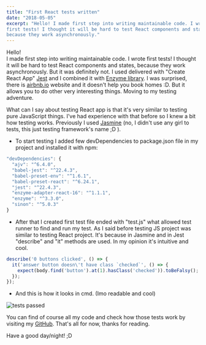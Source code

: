 ```yaml
---
title: "First React tests written"
date: "2018-05-05"
excerpt: "Hello! I made first step into writing maintainable code. I wrote 
first tests! I thought it will be hard to test React components and states, 
because they work asynchronously."
---
```


Hello!\
I made first step into writing maintainable code. I wrote first tests! I
thought it will be hard to test React components and states, because they
work asynchronously. But it was definitely not. I used delivered with "Create
React App" [Jest](https://jestjs.io/) and I combined it with
[Enzyme library](https://enzymejs.github.io/enzyme/). I was surprised, there is
[airbnb.io](http://airbnb.io/) website and it doesn't help you book homes :D.
But it allows you to do other very interesting things. Moving to my testing
adventure.

What can I say about testing React app is that it's very similar to testing
pure JavaScript things. I've had experience with that before so I knew a bit
how testing works. Previously I used [Jasmine](https://jasmine.github.io/) (no,
I didn't use any girl to tests, this just testing framework's name ;D ).
- To start testing I added few devDependencies to package.json file in my
  project and installed it with npm:

```jsx
"devDependencies": {
  "ajv": "^6.4.0",
  "babel-jest": "^22.4.3",
  "babel-preset-env": "^1.6.1",
  "babel-preset-react": "^6.24.1",
  "jest": "^22.4.3",
  "enzyme-adapter-react-16": "^1.1.1",
  "enzyme": "^3.3.0",
  "sinon": "^5.0.3"
}
```

- After that I created first test file ended with "test.js" what allowed test
  runner to find and run my test. As I said before testing JS project was similar
  to testing React project. It's because in Jasmine and in Jest "describe" and
  "it" methods are used. In my opinion it's intuitive and cool.

```jsx
describe('0 buttons clicked', () => {
  it('answer button doesn\'t have class `checked`', () => {
    expect(body.find('button').at(1).hasClass('checked')).toBeFalsy();
  });
});
```

- And this is how it looks in cmd. (Imo readable and cool)

![tests passed](/assets/blog/first-react-tests-written/tests_passed.jpg)

You can find of course all my code and check how those tests work by visiting
my [GitHub](https://github.com/JakubKus). That's all for now, thanks for
reading.

Have a good day/night! ;D
